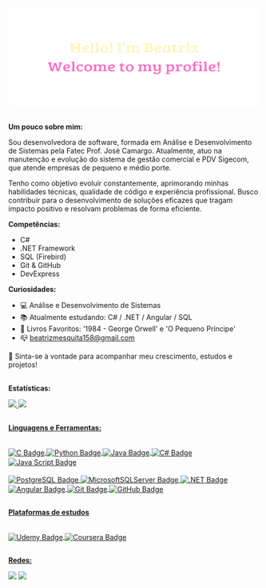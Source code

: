 <p align="center">
  <a href="https://www.linkedin.com/in/beatriz-mesquita-840029253" alt="Hello, I'm Beatriz">
    <img src="./Hello.png" alt="Hello! I'm Beatriz." style="width:500px; height:200px;" />
  </a>
</p>

##
**Um pouco sobre mim:**

Sou desenvolvedora de software, formada em Análise e Desenvolvimento de Sistemas pela Fatec Prof. José Camargo. Atualmente, atuo na manutenção e evolução do sistema de gestão comercial e PDV Sigecom, que atende empresas de pequeno e médio porte.

Tenho como objetivo evoluir constantemente, aprimorando minhas habilidades técnicas, qualidade de código e experiência profissional. Busco contribuir para o desenvolvimento de soluções eficazes que tragam impacto positivo e resolvam problemas de forma eficiente.

**Competências:**

- C#
- .NET Framework
- SQL (Firebird)
- Git & GitHub
- DevExpress

**Curiosidades:**

 - 💻 Análise e Desenvolvimento de Sistemas </br>
 - 📚 Atualmente estudando: C# / .NET / Angular / SQL</br>
 - 📖 Livros Favoritos: '1984 - George Orwell' e 'O Pequeno Príncipe' </br>
 - 📪 beatrizmesquita158@gmail.com

🚀 Sinta-se à vontade para acompanhar meu crescimento, estudos e projetos!

##

**Estatísticas:**
<div>
  <a href="https://github.com/BEATRIZ158">
    <img height="180em" src="https://github-readme-stats.vercel.app/api?username=BEATRIZ158&show_icons=true&theme=dracula"/>
    <img height="180em" src="https://github-readme-stats.vercel.app/api/top-langs/?username=BEATRIZ158&layout=compact&langs_count=16&theme=dracula"/> 
</div>
    
##

**Linguagens e Ferramentas:**
<div style="displey:online_block"><br>
  <img align="center" alt="C Badge" height="35" src="https://img.shields.io/badge/C-00599C?style=for-the-badge&logo=c&logoColor=white">
  <img align="center" alt="Python Badge" height="35" src="https://img.shields.io/badge/python-3670A0?style=for-the-badge&logo=python&logoColor=ffdd54">
  <img align="center" alt="Java Badge" height="35" src="https://img.shields.io/badge/java-%23ED8B00.svg?style=for-the-badge&logo=openjdk&logoColor=white">
  <img align="center" alt="C# Badge" height="35" src="https://img.shields.io/badge/C%23-239120?style=for-the-badge&logo=c-sharp&logoColor=white">
  <img align="center" alt="Java Script Badge" height="35" src="https://img.shields.io/badge/JavaScript-F7DF1E?style=for-the-badge&logo=javascript&logoColor=black">
  <br><br>
  <img align="center" alt="PostgreSQL Badge" height="35" src="https://img.shields.io/badge/PostgreSQL-000?style=for-the-badge&logo=postgresql">
  <img align="center" alt="MicrosoftSQLServer Badge" height="35" src="https://img.shields.io/badge/Microsoft%20SQL%20Server-CC2927?style=for-the-badge&logo=microsoft%20sql%20server&logoColor=white">
  <img align="center" alt=".NET Badge" height="35" src="https://img.shields.io/badge/.NET-5C2D91?style=for-the-badge&logo=.net&logoColor=white">
  <img align="center" alt="Angular Badge" height="35" src="https://img.shields.io/badge/angular-%23DD0031.svg?style=for-the-badge&logo=angular&logoColor=white">
  <img align="center" alt="Git Badge" height="35" src="https://img.shields.io/badge/git-%23F05033.svg?style=for-the-badge&logo=git&logoColor=white">  
  <img align="center" alt="GitHub Badge" height="35" src="https://img.shields.io/badge/github-%23121011.svg?style=for-the-badge&logo=github&logoColor=white">
</div>

##

**Plataformas de estudos**
<div style="displey:online_block"><br>
  <img align="center" alt="Udemy Badge" height="35" src="https://img.shields.io/badge/Udemy-A435F0?style=for-the-badge&logo=Udemy&logoColor=white">
  <img align="center" alt="Coursera Badge" height="35" src="https://img.shields.io/badge/Coursera-%230056D2.svg?style=for-the-badge&logo=Coursera&logoColor=white">

  ##
  
**Redes:**
<div>
  <a href="https://www.linkedin.com/in/beatriz-mesquita-840029253/"><img src="https://img.shields.io/badge/LinkedIn-0077B5?style=for-the-badge&logo=linkedin&logoColor=white" target="_blank"></a>
  <a href="https://www.instagram.com/beatrizmesquitadossantos/"><img src="https://img.shields.io/badge/-Instagram-%23E4405F?style=for-the-badge&logo=instagram&logoColor=white" target="_blanl"></a>
</div>
